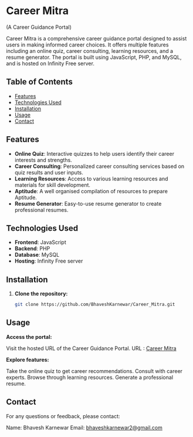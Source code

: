 # Career Mitra
(A Career Guidance Portal)

Career Mitra is a comprehensive career guidance portal designed to assist users in making informed career choices. It offers multiple features including an online quiz, career consulting, learning resources, and a resume generator. The portal is built using JavaScript, PHP, and MySQL, and is hosted on Infinity Free server.

## Table of Contents

- [Features](#features)
- [Technologies Used](#technologies-used)
- [Installation](#installation)
- [Usage](#usage)
- [Contact](#contact)

## Features

- **Online Quiz**: Interactive quizzes to help users identify their career interests and strengths.
- **Career Consulting**: Personalized career consulting services based on quiz results and user inputs.
- **Learning Resources**: Access to various learning resources and materials for skill development.
- **Aptitude**: A well organised compilation of resources to prepare Aptitude.
- **Resume Generator**: Easy-to-use resume generator to create professional resumes.

## Technologies Used

- **Frontend**: JavaScript
- **Backend**: PHP
- **Database**: MySQL
- **Hosting**: Infinity Free server

## Installation

1. **Clone the repository:**

   ```bash
   git clone https://github.com/BhaveshKarnewar/Career_Mitra.git

## Usage
**Access the portal:**

Visit the hosted URL of the Career Guidance Portal.
URL : <a href="https://careermitra.online/">Career Mitra</a>

**Explore features:**

Take the online quiz to get career recommendations.
Consult with career experts.
Browse through learning resources.
Generate a professional resume.

## Contact

For any questions or feedback, please contact:

Name: Bhavesh Karnewar
Email: bhaveshkarnewar2@gmail.com
